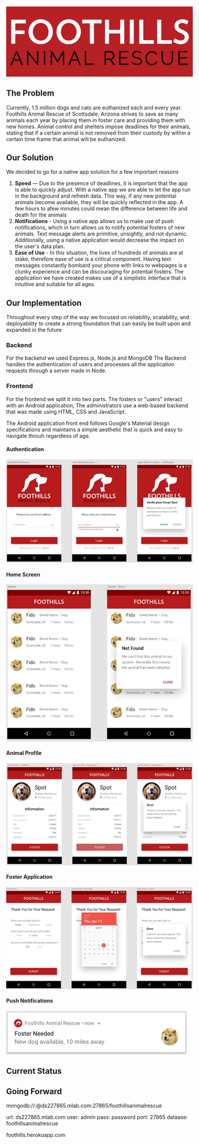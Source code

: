 ![alt text](https://github.com/2017-Arizona-Opportunity-Hack/Team6/blob/master/assets/FootHills-app-logo.png "Foothills-logo")

## The Problem
Currently, 1.5 million dogs and cats are euthanized each and every year. Foothills Animal Rescue of Scottsdale, Arizona strives to save as many animals each year by placing them in foster care and providing them with new homes. Animal control and shelters impose deadlines for their animals, stating that if a certain animal is not removed from their custody by within a certain time frame that animal will be euthanized. 

## Our Solution
We decided to go for a native app solution for a few important reasons
1. **Speed** — Due to the presence of deadlines, it is important that the app is able to quickly adjust. With a native app we are able to let the app run in the background and refresh data. This way, if any new potential animals become available, they will be quickly reflected in the app. A few hours to afew minutes could mean the difference between life and death for the animals 
2. **Notifications** - Using a native app allows us to make use of push notifications, which in turn allows us to notify potential fosters of new animals. Text message alerts are primitive, unsightly, and not dynamic. Additionally, using a native application would decrease the impact on the user's data plan.
3. **Ease of Use** - In this situation, the lives of hundreds of animals are at stake, therefore ease of use is a critical component. Having text messages constantly bombard your phone with links to webpages is a clunky experience and can be discouraging for potential fosters. The application we have created makes use of a simplistic interface that is intuitive and suitable for all ages. 

## Our Implementation
Throughout every step of the way we focused on reliability, scalability, and deployability to create a strong foundation that can easily be built upon and expanded in the future

### Backend 
For the backend we used Express.js, Node.js and MongoDB
The Backend handles the authentication of users and processes all the application requests through a server made in Node.

### Frontend
For the frontend we split it into two parts. The fosters or "users" interact with an Android application, The administrators use a web-based backend that was made using HTML, CSS and JavaScript.

The Android application front end follows Google's Material design specifications and maintains a simple aesthetic that is quick and easy to navigate throuh regardless of age.
#### Authentication 
![alt text](https://github.com/2017-Arizona-Opportunity-Hack/Team6/blob/master/assets/Login.jpeg "Login")
#### Home Screen
![alt text](https://github.com/2017-Arizona-Opportunity-Hack/Team6/blob/master/assets/Home.jpeg "home")
#### Animal Profile
![alt text](https://github.com/2017-Arizona-Opportunity-Hack/Team6/blob/master/assets/profile.jpeg "profile")
#### Foster Application
![alt text](https://github.com/2017-Arizona-Opportunity-Hack/Team6/blob/master/assets/Foster%20form.jpeg "application")
#### Push Notifications
![alt text](https://github.com/2017-Arizona-Opportunity-Hack/Team6/blob/master/assets/Push%20notification.jpeg "push")

## Current Status

## Going Forward



mongodb://<dbuser>:<dbpassword>@ds227865.mlab.com:27865/foothillsanimalrescue

url: ds227865.mlab.com
user: admin
pass: password
port: 27865
dataase: foothillsanimalrescue

foothills.herokuapp.com
